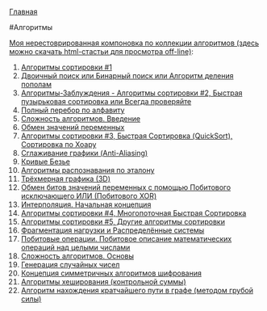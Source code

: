 [Главная](https://dmitriysidyakin.github.io/School-IT/)

#Алгоритмы 

[Моя нерестоврированная компоновка по коллекции алгоритмов (здесь можно скачать html-стастьи для просмотра off-line)](https://github.com/DmitriySidyakin/School-IT/tree/main/algorithms_book_sidyakin_di):
1. [Алгоритмы сортировки #1](0001%20-%20Алгоритмы%20сортировки%201/index.html)
2. [Двоичный поиск или Бинарный поиск или Алгоритм деления пополам](0002%20-%20Двоичный%20поиск%20или%20Бинарный%20поиск%20или%20Алгоритм%20деления%20пополам/index.html)
3. [Алгоритмы-Заблуждения -  Алгоритмы сортировки #2, Быстрая пузырьковая сортировка или Всегда проверяйте](0003%20-%20Алгоритмы-Заблуждения%20-%20%20Алгоритмы%20сортировки%202,%20Быстрая%20пузырьковая%20сортировка%20или%20Всегда%20проверяйте/index.html)
4. [Полный перебор по алфавиту](0004%20-%20Полный%20перебор%20по%20алфавиту/index.html)
5. [Сложность алгоритмов. Введение](0005%20-%20Сложность%20алгоритмов.%20Введение/index.html)
6. [Обмен значений переменных](0006%20-%20Обмен%20значений%20переменных/index.html)
7. [Алгоритмы сортировки #3, Быстрая Сортировка (QuickSort), Сортировка по Хоару](0007%20-%20Алгоритмы%20сортировки%203,%20Быстрая%20Сортировка%20(QuickSort),%20Сортировка%20по%20Хоару/index.html)
8. [Сглаживание графики (Anti-Aliasing)](0008%20-%20Сглаживание%20графики%20(Anti-Aliasing)/index.html)
9. [Кривые Безье](0009%20-%20Кривые%20Безье/index.html)
10. [Алгоритмы распознавания по эталону](0010%20-%20Алгоритмы%20распознавания%20по%20эталону/index.html)
11. [Трёхмерная графика (3D)](0011%20-%20Трёхмерная%20графика%20(3D)/index.html)
12. [Обмен битов значений переменных с помощью Побитового исключающего ИЛИ (Побитового XOR)](0012%20-%20Обмен%20битов%20значений%20переменных%20с%20помощью%20Побитового%20исключающего%20ИЛИ%20(Побитового%20XOR)/index.html)
13. [Интерполяция. Начальная концепция](0013%20-%20Интерполяция.%20Начальная%20концепция/index.html)
14. [Алгоритмы сортировки #4, Многопоточная Быстрая Сортировка](0014%20-%20Алгоритмы%20сортировки%204,%20Многопоточная%20Быстрая%20Сортировка/index.html)
15. [Алгоритмы сортировки #5, Другие алгоритмы сортировки](0015%20-%20Алгоритмы%20сортировки%205,%20Другие%20алгоритмы%20сортировки/index.html)
16. [Фрагментация нагрузки и Распределённые системы](0016%20-%20Фрагментация%20нагрузки%20и%20Распределённые%20системы/index.html)
17. [Побитовые операции. Побитовое описание математических операций над целыми числами](0017%20-%20Побитовые%20операции.%20Побитовое%20описание%20математических%20операций%20над%20целыми%20числами/index.html)
18. [Сложность алгоритмов. Основы](0018%20-%20Сложность%20алгоритмов.%20Основы/index.html)
19. [Генерация случайных чисел](0019%20-%20Генерация%20случайных%20чисел/index.html)
20. [Концепция симметричных алгоритмов шифрования](0020%20-%20Концепция%20симметричных%20алгоритмов%20шифрования/index.html)
21. [Алгоритмы хеширования (контрольной суммы)](0021%20-%20Алгоритмы%20хеширования%20(контрольной%20суммы)/index.html)
22. [Алгоритм нахождения кратчайшего пути в графе (методом грубой силы)](0022%20-%20Алгоритм%20нахождения%20кратчайшего%20пути%20в%20графе%20(методом%20грубой%20силы)/index.html)